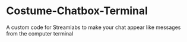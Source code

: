 # Costume-Chatbox-Terminal
A custom code for Streamlabs to make your chat appear like messages from the computer terminal 
